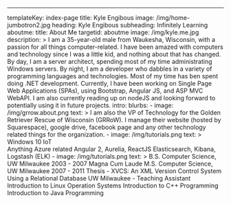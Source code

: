 ---
templateKey: index-page
title: Kyle Engibous
image: /img/home-jumbotron2.jpg
heading: Kyle Engibous
subheading: Infinitely Learning
aboutme:
  title: About Me
  targetid: aboutme
  image: /img/kyle.me.jpg
  description: >
    I am a 35-year-old male from Waukesha, Wisconsin, with a passion for all things computer-related. I have been amazed with computers and technology since I was a little kid, and nothing about that has changed. By day, I am a server architect, spending most of my time administrating Windows servers. By night, I am a developer who dabbles in a variety of programming languages and technologies. Most of my time has ben spent doing .NET development. Currently, I have been working on Single Page Web Applications (SPAs), using Bootstrap, Angular JS, and ASP MVC WebAPI. I am also currently reading up on nodeJS and looking forward to potentially using it in future projects.
intro:
  blurbs:
    - image: /img/grrow.about.png
      text: >
        I am also the VP of Technology for the Golden Retriever Rescue of Wisconsin (GRRoW). I manage their website (hosted by Squarespace), google drive, facebook page and any other technology related things for the organization.
    - image: /img/tutorials.png
      text: >
        Windows 10 IoT      
        Anything Azure related
        Angular 2, Aurelia, ReactJS
        Elasticsearch, Kibana, Logstash (ELK)
    - image: /img/tutorials.png
      text: >
        B.S. Computer Science, UW Milwaukee 2003 - 2007 Magna Cum Laude
        M.S. Computer Science, UW Milwaukee 2007 - 2011
          Thesis - XVCS: An XML Version Control System Using a Relational Database
        UW Milwaukee - Teaching Assistant
          Introduction to Linux Operation Systems
          Introduction to C++ Programming
          Introduction to Java Programming
